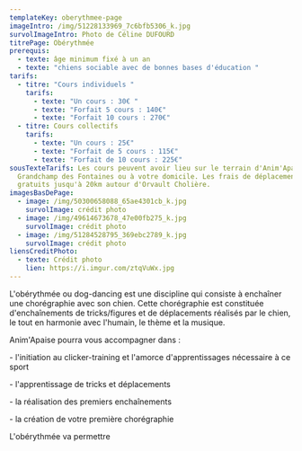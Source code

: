 ```yaml
---
templateKey: oberythmee-page
imageIntro: /img/51228133969_7c6bfb5306_k.jpg
survolImageIntro: Photo de Céline DUFOURD
titrePage: Obérythmée
prerequis:
  - texte: âge minimum fixé à un an
  - texte: "chiens sociable avec de bonnes bases d'éducation "
tarifs:
  - titre: "Cours individuels "
    tarifs:
      - texte: "Un cours : 30€ "
      - texte: "Forfait 5 cours : 140€"
      - texte: "Forfait 10 cours : 270€"
  - titre: Cours collectifs
    tarifs:
      - texte: "Un cours : 25€"
      - texte: "Forfait de 5 cours : 115€"
      - texte: "Forfait de 10 cours : 225€"
sousTexteTarifs: Les cours peuvent avoir lieu sur le terrain d'Anim'Apaise sur
  Grandchamp des Fontaines ou à votre domicile. Les frais de déplacement sont
  gratuits jusqu'à 20km autour d'Orvault Cholière.
imagesBasDePage:
  - image: /img/50300658088_65ae4301cb_k.jpg
    survolImage: crédit photo
  - image: /img/49614673678_47e00fb275_k.jpg
    survolImage: crédit photo
  - image: /img/51284528795_369ebc2789_k.jpg
    survolImage: crédit photo
liensCreditPhoto:
  - texte: Crédit photo
    lien: https://i.imgur.com/ztqVuWx.jpg
---
```

L'obérythmée ou dog-dancing est une discipline qui consiste à enchaîner une chorégraphie avec son chien. Cette chorégraphie est constituée d'enchaînements de tricks/figures et de déplacements réalisés par le chien, le tout en harmonie avec l'humain, le thème et la musique. 

Anim'Apaise pourra vous accompagner dans :

\- l'initiation au clicker-training et l'amorce d'apprentissages nécessaire à ce sport

\- l'apprentissage de tricks et déplacements 

\- la réalisation des premiers enchaînements 

\- la création de votre première chorégraphie 

L'obérythmée va permettre